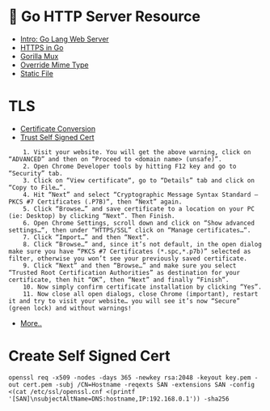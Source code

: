 # :book: Go HTTP Server Resource
- [Intro: Go Lang Web Server](https://gowebexamples.com)
- [HTTPS in Go](https://www.kaihag.com/https-and-go/)
- [Gorilla Mux](https://github.com/gorilla/mux)
- [Override Mime Type](https://www.lemoda.net/go/override-mime-type/index.html)
- [Static File](https://lets-go.alexedwards.net/sample/02.08-serving-static-files.html)

# TLS
- [Certificate Conversion](https://stackoverflow.com/questions/13732826/convert-pem-to-crt-and-key)
- [Trust Self Signed Cert](https://www.nullalo.com/en/chrome-how-to-install-self-signed-ssl-certificates)
```
    1. Visit your website. You will get the above warning, click on “ADVANCED” and then on “Proceed to <domain name> (unsafe)”.
    2. Open Chrome Developer tools by hitting F12 key and go to “Security” tab.
    3. Click on “View certificate“, go to “Details” tab and click on “Copy to File…”.
    4. Hit “Next” and select “Cryptographic Message Syntax Standard – PKCS #7 Certificates (.P7B)“, then “Next” again.
    5. Click “Browse…” and save certificate to a location on your PC (ie: Desktop) by clicking “Next”. Then Finish.
    6. Open Chrome Settings, scroll down and click on “Show advanced settings…“, then under “HTTPS/SSL” click on “Manage certificates…“.
    7. Click “Import…” and then “Next”.
    8. Click “Browse…” and, since it’s not default, in the open dialog make sure you have “PKCS #7 Certificates (*.spc,*.p7b)” selected as filter, otherwise you won’t see your previously saved certificate.
    9. Click “Next” and then “Browse…” and make sure you select “Trusted Root Certification Authorities” as destination for your certificate, then hit “OK”, then “Next” and finally “Finish”.
    10. Now simply confirm certificate installation by clicking “Yes”.
    11. Now close all open dialogs, close Chrome (important), restart it and try to visit your website… you will see it’s now “Secure” (green lock) and without warnings!
```
- [More..](https://stackoverflow.com/questions/7580508/getting-chrome-to-accept-self-signed-localhost-certificate)

# Create Self Signed Cert
```
openssl req -x509 -nodes -days 365 -newkey rsa:2048 -keyout key.pem -out cert.pem -subj /CN=Hostname -reqexts SAN -extensions SAN -config <(cat /etc/ssl/openssl.cnf <(printf '[SAN]\nsubjectAltName=DNS:hostname,IP:192.168.0.1')) -sha256
```